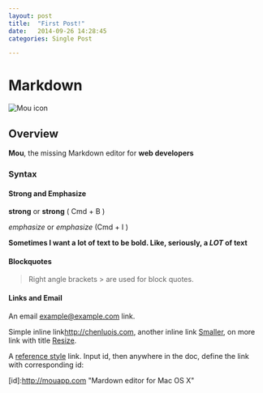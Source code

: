 ```yaml
---
layout: post
title:  "First Post!"
date:   2014-09-26 14:28:45
categories: Single Post

---
```



# Markdown
![Mou icon](http://mouapp.com/Mou128.png)

## Overview
**Mou**, the missing Markdown editor for **web developers**

### Syntax

#### Strong and Emphasize

**strong** or __strong__ ( Cmd + B )

*emphasize* or _emphasize_ (Cmd + I )

**Sometimes I want a lot of text to be bold.
Like, seriously, a _LOT_ of text**

#### Blockquotes

> Right angle brackets &gt; are used for block quotes.

#### Links and Email

An email <example@example.com> link.

Simple inline link<http://chenluois.com>, another inline link [Smaller](http://smallerapp.com), on more link with title [Resize](http://resizesafari.com "a Safari extension").

A [reference style][id] link. Input id, then anywhere in the doc, define the link with corresponding id:

\[id]:http://mouapp.com "Mardown editor for Mac OS X"

[id]:http://mouapp.com "Mardown editor for Mac OS X"